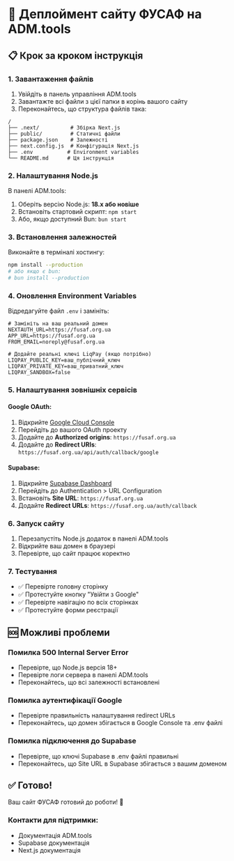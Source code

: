 # 🚀 Деплоймент сайту ФУСАФ на ADM.tools

## 📋 Крок за кроком інструкція

### 1. Завантаження файлів
1. Увійдіть в панель управління ADM.tools
2. Завантажте всі файли з цієї папки в корінь вашого сайту
3. Переконайтесь, що структура файлів така:
```
/
├── .next/          # Збірка Next.js
├── public/         # Статичні файли
├── package.json    # Залежності
├── next.config.js  # Конфігурація Next.js
├── .env           # Environment variables
└── README.md      # Ця інструкція
```

### 2. Налаштування Node.js
В панелі ADM.tools:
1. Оберіть версію Node.js: **18.x або новіше**
2. Встановіть стартовий скрипт: `npm start`
3. Або, якщо доступний Bun: `bun start`

### 3. Встановлення залежностей
Виконайте в терміналі хостингу:
```bash
npm install --production
# або якщо є bun:
# bun install --production
```

### 4. Оновлення Environment Variables
Відредагуйте файл `.env` і замініть:
```env
# Замініть на ваш реальний домен
NEXTAUTH_URL=https://fusaf.org.ua
APP_URL=https://fusaf.org.ua
FROM_EMAIL=noreply@fusaf.org.ua

# Додайте реальні ключі LiqPay (якщо потрібно)
LIQPAY_PUBLIC_KEY=ваш_публічний_ключ
LIQPAY_PRIVATE_KEY=ваш_приватний_ключ
LIQPAY_SANDBOX=false
```

### 5. Налаштування зовнішніх сервісів

#### Google OAuth:
1. Відкрийте [Google Cloud Console](https://console.cloud.google.com)
2. Перейдіть до вашого OAuth проекту
3. Додайте до **Authorized origins**: `https://fusaf.org.ua`
4. Додайте до **Redirect URIs**: `https://fusaf.org.ua/api/auth/callback/google`

#### Supabase:
1. Відкрийте [Supabase Dashboard](https://supabase.com/dashboard)
2. Перейдіть до Authentication > URL Configuration
3. Встановіть **Site URL**: `https://fusaf.org.ua`
4. Додайте **Redirect URLs**: `https://fusaf.org.ua/auth/callback`

### 6. Запуск сайту
1. Перезапустіть Node.js додаток в панелі ADM.tools
2. Відкрийте ваш домен в браузері
3. Перевірте, що сайт працює коректно

### 7. Тестування
- ✅ Перевірте головну сторінку
- ✅ Протестуйте кнопку "Увійти з Google"
- ✅ Перевірте навігацію по всіх сторінках
- ✅ Протестуйте форми реєстрації

## 🆘 Можливі проблеми

### Помилка 500 Internal Server Error
- Перевірте, що Node.js версія 18+
- Перевірте логи сервера в панелі ADM.tools
- Переконайтесь, що всі залежності встановлені

### Помилка аутентифікації Google
- Перевірте правильність налаштування redirect URLs
- Переконайтесь, що домен збігається в Google Console та .env файлі

### Помилка підключення до Supabase
- Перевірте, що ключі Supabase в .env файлі правильні
- Переконайтесь, що Site URL в Supabase збігається з вашим доменом

## ✅ Готово!
Ваш сайт ФУСАФ готовий до роботи! 🎉

### Контакти для підтримки:
- Документація ADM.tools
- Supabase документація
- Next.js документація
